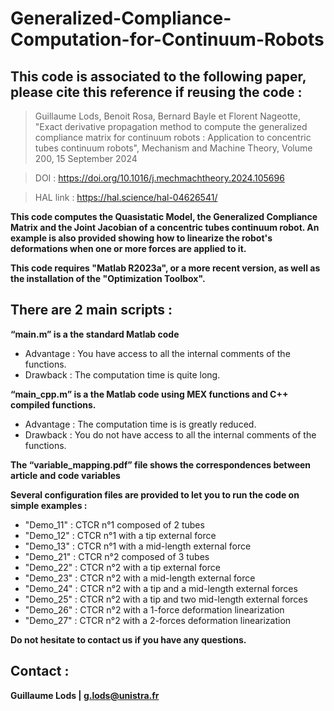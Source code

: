 # Generalized-Compliance-Computation-for-Continuum-Robots

## This code is associated to the following paper, please cite this reference if reusing the code :

> Guillaume Lods, Benoit Rosa, Bernard Bayle et Florent Nageotte, "Exact derivative propagation method to compute the generalized compliance matrix for continuum robots : Application to concentric tubes continuum robots", Mechanism and Machine Theory, Volume 200, 15 September 2024

> DOI : https://doi.org/10.1016/j.mechmachtheory.2024.105696

> HAL link : https://hal.science/hal-04626541/

**This code computes the Quasistatic Model, the Generalized Compliance Matrix and the Joint Jacobian of a concentric tubes continuum robot. An example is also provided showing how to linearize the robot's deformations when one or more forces are applied to it.**

**This code requires "Matlab R2023a", or a more recent version, as well as the installation of the "Optimization Toolbox".**

## There are 2 main scripts : 
**“main.m” is a the standard Matlab code**
- Advantage : You have access to all the internal comments of the functions.
- Drawback  : The computation time is quite long.

**“main_cpp.m” is a the Matlab code using MEX functions and C++ compiled functions.**
- Advantage : The computation time is is greatly reduced.
- Drawback  : You do not have access to all the internal comments of the functions.

**The “variable_mapping.pdf” file shows the correspondences between article and code variables**

**Several configuration files are provided to let you to run the code on simple examples :**
- "Demo_11" : CTCR n°1 composed of 2 tubes
- "Demo_12" : CTCR n°1 with a tip external force
- "Demo_13" : CTCR n°1 with a mid-length external force
- "Demo_21" : CTCR n°2 composed of 3 tubes
- "Demo_22" : CTCR n°2 with a tip external force
- "Demo_23" : CTCR n°2 with a mid-length external force
- "Demo_24" : CTCR n°2 with a tip and a mid-length external forces
- "Demo_25" : CTCR n°2 with a tip and two mid-length external forces
- "Demo_26" : CTCR n°2 with a 1-force deformation linearization
- "Demo_27" : CTCR n°2 with a 2-forces deformation linearization

**Do not hesitate to contact us if you have any questions.**

## Contact : 
**Guillaume Lods | g.lods@unistra.fr**
